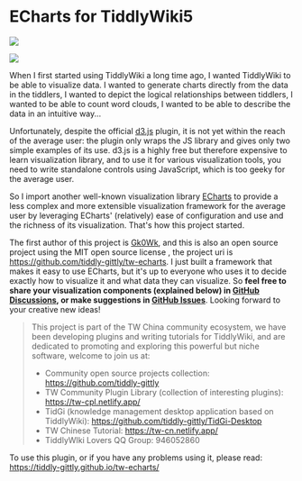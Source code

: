 # ECharts for TiddlyWiki5

[![](https://img.shields.io/badge/Join-TW5CPL-yellow)](https://github.com/tiddly-gittly/TiddlyWiki-CPL)

![](https://tc9011.com/assets/images/Echarts%E6%94%B9%E9%80%A0%E4%B9%8B%E5%8A%A8%E6%80%81%E6%98%BE%E7%A4%BA/banner.png)

When I first started using TiddlyWiki a long time ago, I wanted TiddlyWiki to be able to visualize data. I wanted to generate charts directly from the data in the tiddlers, I wanted to depict the logical relationships between tiddlers, I wanted to be able to count word clouds, I wanted to be able to describe the data in an intuitive way...

Unfortunately, despite the official [d3.js](https://d3js.org/) plugin, it is not yet within the reach of the average user: the plugin only wraps the JS library and gives only two simple examples of its use. d3.js is a highly free but therefore expensive to learn visualization library, and to use it for various visualization tools, you need to write standalone controls using JavaScript, which is too geeky for the average user.

So I import another well-known visualization library [ECharts](https://echarts.apache.org/en/index.html) to provide a less complex and more extensible visualization framework for the average user by leveraging ECharts' (relatively) ease of configuration and use and the richness of its visualization. That's how this project started.

The first author of this project is [Gk0Wk](https://github.com/Gk0Wk), and this is also an open source project using the MIT open source license , the project uri is https://github.com/tiddly-gittly/tw-echarts. I just built a framework that makes it easy to use ECharts, but it's up to everyone who uses it to decide exactly how to visualize it and what data they can visualize. So **feel free to share your visualization components (explained below) in [GitHub Discussions](https://github.com/tiddly-gittly/tw-echarts/discussions), or make suggestions in [GitHub Issues](https://github.com/tiddly-gittly/tw-echarts/issues)**. Looking forward to your creative new ideas!

> This project is part of the TW China community ecosystem, we have been developing plugins and writing tutorials for TiddlyWiki, and are dedicated to promoting and exploring this powerful but niche software, welcome to join us at:
>
>* Community open source projects collection: https://github.com/tiddly-gittly
>* TW Community Plugin Library (collection of interesting plugins): https://tw-cpl.netlify.app/
>* TidGi (knowledge management desktop application based on TiddlyWiki): https://github.com/tiddly-gittly/TidGi-Desktop
>* TW Chinese Tutorial: https://tw-cn.netlify.app/
>* TiddlyWIki Lovers QQ Group: 946052860

To use this plugin, or if you have any problems using it, please read: https://tiddly-gittly.github.io/tw-echarts/
